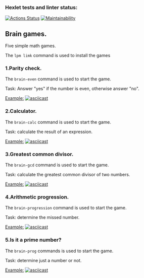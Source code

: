 ### Hexlet tests and linter status:
[![Actions Status](https://github.com/velesfight/frontend-project-lvl1/workflows/hexlet-check/badge.svg)](https://github.com/velesfight/frontend-project-lvl1/actions)
[![Maintainability](https://api.codeclimate.com/v1/badges/8d2c1f0a592b23877c0b/maintainability)](https://codeclimate.com/github/velesfight/frontend-project-lvl1/maintainability)

## Brain games.
Five simple math games.

The `lpm limk` command is used to install the games

### 1.Parity check.

The `brain-even` command is used to start the game.

Task: Answer "yes" if the number is even, otherwise answer "no".

[Example:](https://asciinema.org/a/5tBfdR4XkmPCOqdUOMyOxkwD2)
[![asciicast](https://asciinema.org/a/5tBfdR4XkmPCOqdUOMyOxkwD2.svg)](https://asciinema.org/a/5tBfdR4XkmPCOqdUOMyOxkwD2)


### 2.Calculator.

The `brain-calc` command is used to start the game.

Task: calculate the result of an expression.

[Example:](https://asciinema.org/a/UAv2uq9oJqAtae8TzjLuY3Gar)
[![asciicast](https://asciinema.org/a/UAv2uq9oJqAtae8TzjLuY3Gar.svg)](https://asciinema.org/a/UAv2uq9oJqAtae8TzjLuY3Gar)

### 3.Greatest common divisor.

The `brain-gcd` command is used to start the game.

Task: calculate the greatest common divisor of two numbers.

[Example:](https://asciinema.org/a/dqxz8GF0GR98THOCIjDT5fJ0h)
[![asciicast](https://asciinema.org/a/dqxz8GF0GR98THOCIjDT5fJ0h.svg)](https://asciinema.org/a/dqxz8GF0GR98THOCIjDT5fJ0h)

### 4.Arithmetic progression.

The `brain-progression` command is used to start the game.

Task: determine the missed number.

[Example:](https://asciinema.org/a/XSys5F8a8GgJLtZsRckdy9V61)
[![asciicast](https://asciinema.org/a/XSys5F8a8GgJLtZsRckdy9V61.svg)](https://asciinema.org/a/XSys5F8a8GgJLtZsRckdy9V61)

### 5.Is it a prime number?

The `brain-prog` commands is used to start the game.

Task: determine just a number or not.

[Example:](https://asciinema.org/a/aqvVORXNh1xSwCVPnLnvmg3DW)
[![asciicast](https://asciinema.org/a/aqvVORXNh1xSwCVPnLnvmg3DW.svg)](https://asciinema.org/a/aqvVORXNh1xSwCVPnLnvmg3DW)